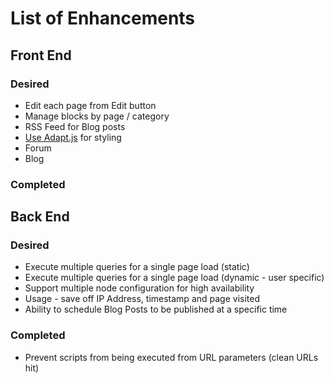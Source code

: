 # List of Enhancements

## Front End

### Desired
* Edit each page from Edit button
* Manage blocks by page / category
* RSS Feed for Blog posts
* [Use Adapt.js](http://adapt.960.gs/ "Adapt.js") for styling
* Forum
* Blog

### Completed

## Back End

### Desired
* Execute multiple queries for a single page load (static)
* Execute multiple queries for a single page load (dynamic - user specific)
* Support multiple node configuration for high availability
* Usage - save off IP Address, timestamp and page visited
* Ability to schedule Blog Posts to be published at a specific time

### Completed
* Prevent scripts from being executed from URL parameters (clean URLs hit)

